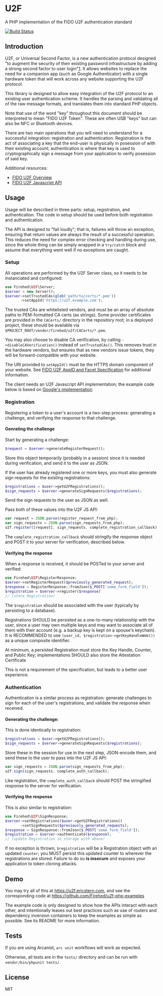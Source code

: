# U2F

A PHP implementation of the FIDO U2F authentication standard

[![Build Status](https://travis-ci.org/Firehed/u2f-php.svg?branch=master)](https://travis-ci.org/Firehed/u2f-php)

## Introduction

U2F, or Universal Second Factor, is a new authentication protocol designed "to augment the security of their existing password infrastructure by adding a strong second factor to user login"[1](https://fidoalliance.org/specs/fido-u2f-v1.0-nfc-bt-amendment-20150514/fido-u2f-overview.html#background). It allows websites to replace the need for a companion app (such as Google Authenticator) with a single hardware token that will work across any website supporting the U2F protocol.

This library is designed to allow easy integration of the U2F protocol to an existing user authentication scheme.
It handles the parsing and validating all of the raw message formats, and translates them into standard PHP objects.

Note that use of the word "key" throughout this document should be interpreted to mean "FIDO U2F Token".
These are often USB "keys" but can also be NFC or Bluetooth devices.

There are two main operations that you will need to understand for a successful integration: registration and authentication.
Registration is the act of associating a key that the end-user is physically in posession of with their existing account; authentication is where that key is used to cryptographically sign a message from your application to verify posession of said key.

Additional resources:

* [FIDO U2F Overview](https://fidoalliance.org/specs/fido-u2f-v1.0-nfc-bt-amendment-20150514/fido-u2f-overview.html)
* [FIDO U2F Javascript API](https://fidoalliance.org/specs/fido-u2f-v1.0-nfc-bt-amendment-20150514/fido-u2f-javascript-api.html)

## Usage

Usage will be described in three parts: setup, registration, and authentication.
The code in setup should be used before both registration and authentication.

The API is designed to "fail loudly"; that is, failures will throw an exception, ensuring that return values are always the result of a successful operation.
This reduces the need for complex error checking and handling during use, since the whole thing can be simply wrapped in a `try/catch` block and assume that everything went well if no exceptions are caught.

### Setup

All operations are performed by the U2F Server class, so it needs to be instanciated and configured:

```php
use Firehed\U2F\Server;
$server = new Server();
$server->setTrustedCAs(glob('path/to/certs/*.pem'))
       ->setAppId('https://u2f.example.com');
```

The trusted CAs are whitelisted vendors, and must be an array of absolute paths to PEM-formatted CA certs (as strings).
Some provider certificates are provided in the `CACerts/` directory in the repository root; in a deployed project, these should be available via `$PROJECT_ROOT/vendor/firehed/u2f/CACerts/*.pem`.

You may also choose to disable CA verification, by calling `->disableCAVerification()` instead of `setTrustedCAs()`.
This removes trust in the hardware vendors, but ensures that as new vendors issue tokens, they will be forward-compatible with your website.

The URI provided to `setAppId()` must be the HTTPS domain component of your website. See [FIDO U2F AppID and Facet Specification](https://fidoalliance.org/specs/fido-u2f-v1.0-nfc-bt-amendment-20150514/fido-appid-and-facets.html#appid-example-1) for additional information.

The client needs an U2F Javascript API implementation; the example code below is based on [Google's implementation](https://github.com/google/u2f-ref-code/blob/master/u2f-gae-demo/war/js/u2f-api.js)

### Registration

Registering a token to a user's account is a two-step process: generating a challenge, and verifying the response to that challenge.

#### Genrating the challenge

Start by generating a challenge:

```php
$request = $server->generateRegisterRequest();
```

Store this object temporarily (probably in a session) since it is needed during verification, and send it to the user as JSON.

If the user has already registered one or more keys, you must also generate sign requests for the existing registrations:

```php
$registrations = $user->getU2FRegistrations();
$sign_requests = $server->generateSignRequests($registrations);
```

Send the sign requests to the user as JSON as well.

Pass both of these values into the U2F JS API:

```js
var request = JSON.parse(register_request_from_php);
var sign_requests = JSON.parse(sign_requests_from_php);
u2f.register([request], sign_requests, complete_registration_callback);
```

The `complete_registration_callback` should stringify the response object and POST it to your server for verification, described below.

#### Verifying the response

When a response is received, it should be POSTed to your server and verified:

```php
use Firehed\U2F\RegisterResponse;
$server->setRegisterRequest($previously_generated_request);
$response = RegisterResponse::fromJson($_POST['some_form_field']);
$registration = $server->register($response)
// (store Registration)
```

The `$registration` should be associated with the user (typically by persisting to a database).

Registrations SHOULD be persisted as a one-to-many relationship with the user, since a user may own multiple keys and may want to associate all of them with their account (e.g. a backup key is kept on a spouse's keychain). It is RECOMMENDED to use `(user_id, $registration->getKeyHandleWeb())` as a unique composite identifier.

At minimum, a persisted Registration must store the Key Handle, Counter, and Public Key; implementations SHOULD also store the Attestation Certificate

This is not a requirement of the specification, but leads to a better user experience.

### Authentication

Authentication is a similar process as registration: generate challenges to sign for each of the user's registrations, and validate the response when received.

#### Generating the challenge:

This is done identically to registration:

```php
$registrations = $user->getU2FRegistrations();
$sign_requests = $server->generateSignRequests($registrations);
```

Store these in the session for use in the next step, JSON-encode them, and send these to the user to pass into the U2F JS API:

```js
var sign_requests = JSON.parse(sign_requests_from_php);
u2f.sign(sign_requests, complete_auth_callback);
```

Like registration, the `complete_auth_callback` should POST the stringified response to the server for verification.

#### Verifying the response

This is also similar to registration:

```php
use Firehed\U2F\SignResponse;
$server->setRegistrations($user->getU2FRegistrations()
       ->setSignRequests($previously_generated_requests);
$response = SignResponse::fromJson($_POST['some_form_field']);
$registration = $server->authenticate($response);
// (update Registration in storage with above)
```

If no exception is thrown, `$registration` will be a Registration object with an updated `counter`; you MUST persist this updated counter to wherever the registrations are stored.
Failure to do so **is insecure** and exposes your application to token cloning attacks.

## Demo

You may try all of this at https://u2f.ericstern.com, and see the corresponding code at https://github.com/Firehed/u2f-php-examples

The example code is only designed to show how the APIs interact with each other, and intentionally leaves out best practices such as use of routers and dependency inversion containers to keep the examples as simple as possible.
See its README for more information.

## Tests

If you are using Arcanist, `arc unit` workflows will work as expected.

Otherwise, all tests are in the `tests/` directory and can be run with `vendor/bin/phpunit tests/`.

## License

MIT
